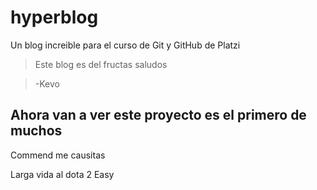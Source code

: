 # hyperblog
Un blog increible para el curso de Git y GitHub de Platzi

>Este blog es del fructas saludos

>-Kevo

## Ahora van a ver este proyecto es el primero de muchos
Commend me causitas

Larga vida al dota 2
Easy